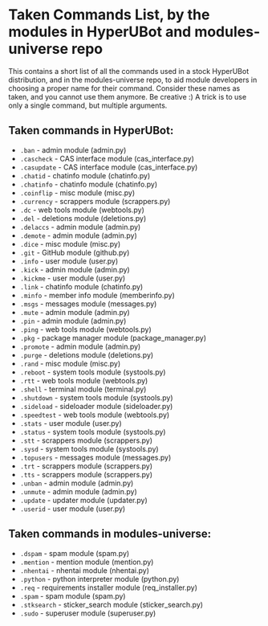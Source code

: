 # Taken Commands List, by the modules in HyperUBot and modules-universe repo

This contains a short list of all the commands used in a stock HyperUBot distribution, and in the modules-universe repo, to aid module developers in choosing a proper name for their command. Consider these names as taken, and you cannot use them anymore. Be creative :) A trick is to use only a single command, but multiple arguments.

## Taken commands in HyperUBot:

 - `.ban` - admin module (admin.py)
 - `.cascheck` - CAS interface module (cas_interface.py)
 - `.casupdate` - CAS interface module (cas_interface.py)
 - `.chatid` - chatinfo module (chatinfo.py)
 - `.chatinfo` - chatinfo module (chatinfo.py)
 - `.coinflip` - misc module (misc.py)
 - `.currency` - scrappers module (scrappers.py)
 - `.dc` - web tools module (webtools.py)
 - `.del` - deletions module (deletions.py)
 - `.delaccs` - admin module (admin.py)
 - `.demote` - admin module (admin.py)
 - `.dice` - misc module (misc.py)
 - `.git` - GitHub module (github.py)
 - `.info` - user module (user.py)
 - `.kick` - admin module (admin.py)
 - `.kickme` - user module (user.py)
 - `.link` - chatinfo module (chatinfo.py)
 - `.minfo` - member info module (memberinfo.py)
 - `.msgs` - messages module (messages.py)
 - `.mute` - admin module (admin.py)
 - `.pin` - admin module (admin.py)
 - `.ping` - web tools module (webtools.py)
 - `.pkg` - package manager module (package_manager.py)
 - `.promote` - admin module (admin.py)
 - `.purge` - deletions module (deletions.py)
 - `.rand` - misc module (misc.py)
 - `.reboot` - system tools module (systools.py)
 - `.rtt` - web tools module (webtools.py)
 - `.shell` - terminal module (terminal.py)
 - `.shutdown` - system tools module (systools.py)
 - `.sideload` - sideloader module (sideloader.py)
 - `.speedtest` - web tools module (webtools.py)
 - `.stats` - user module (user.py)
 - `.status` - system tools module (systools.py)
 - `.stt` - scrappers module (scrappers.py)
 - `.sysd` - system tools module (systools.py)
 - `.topusers` - messages module (messages.py)
 - `.trt` - scrappers module (scrappers.py)
 - `.tts` - scrappers module (scrappers.py)
 - `.unban` - admin module (admin.py)
 - `.unmute` - admin module (admin.py)
 - `.update` - updater module (updater.py)
 - `.userid` - user module (user.py)

## Taken commands in modules-universe:
 - ``.dspam`` - spam module (spam.py)
 - ``.mention`` - mention module (mention.py)
 - ``.nhentai`` - nhentai module (nhentai.py)
 - ``.python`` - python interpreter module (python.py)
 - ``.req`` - requirements installer module (req_installer.py)
 - ``.spam`` - spam module (spam.py)
 - ``.stksearch`` - sticker_search module (sticker_search.py)
 - ``.sudo`` - superuser module (superuser.py)
